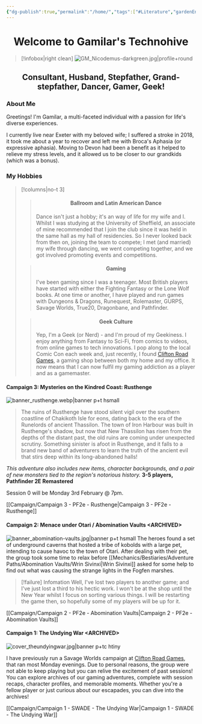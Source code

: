 ```yaml
---
{"dg-publish":true,"permalink":"/home/","tags":["#Literature","gardenEntry"],"created":"2024-05-09T17:53:10.361+01:00","updated":"2025-03-20T11:23:47.601+00:00"}
---
```


# <center>Welcome to Gamilar's Technohive</center>

> [!infobox|right clean]
> ![GM_Nicodemus-darkgreen.jpg|profile+round](/img/user/z_Assets/PCs/Avatars/GM_Nicodemus-darkgreen.jpg)

## <center>Consultant, Husband, Stepfather, Grand-stepfather, Dancer, Gamer, Geek!</center>

### About Me
Greetings! I'm Gamilar, a multi-faceted individual with a passion for life's diverse experiences.

I currently live near Exeter with my beloved wife; I suffered a stroke in 2018, it took me about a year to recover and left me with Broca's Aphasia (or expressive aphasia). Moving to Devon had been a benefit as it helped to relieve my stress levels, and it allowed us to be closer to our grandkids (which was a bonus).

### My Hobbies
> [!columns|no-t 3]
>> <h4><center>Ballroom and Latin American Dance</center></h4>
>> 
>> Dance isn't just a hobby; it's an way of life for my wife and I. Whilst I was studying at the University of Sheffield, an associate of mine recommended that I join the club since it was held in the same hall as my hall of residencies. So I never looked back from then on, joining the team to compete; I met (and married) my wife through dancing, we went competing together, and we got involved promoting events and competitions.
>
>> <h4><center>Gaming</center></h4>
>> 
>> I've been gaming since I was a teenager. Most British players have started with either the Fighting Fantasy or the Lone Wolf books. At one time or another, I have played and run games with Dungeons & Dragons, Runequest, Rolemaster, GURPS, Savage Worlds, True20, Dragonbane, and Pathfinder.
>
>> <h4><center>Geek Culture</center></h4>
>> 
>> Yep, I'm a Geek (or Nerd) - and I'm proud of my Geekiness. I enjoy anything from Fantasy to Sci-Fi, from comics to videos, from online games to tech innovations. I pop along to the local Comic Con each week and, just recently, I found [Clifton Road Games](https://www.cliftonroadgames.co.uk/), a gaming shop between both my home and my office. It now means that I can now fulfil my gaming addiction as a player and as a gamemaster.

####  Campaign 3: Mysteries on the Kindred Coast: Rusthenge
![banner_rusthenge.webp|banner p+t hsmall](/img/user/z_Assets/Banners/banner_rusthenge.webp)
> The ruins of Rusthenge have stood silent vigil over the southern coastline of Chakikoth Isle for eons, dating back to the era of the Runelords of ancient Thassilon. The town of Iron Harbour was built in Rusthenge's shadow, but now that New Thassilon has risen from the depths of the distant past, the old ruins are coming under unexpected scrutiny. Something sinister is afoot in Rusthenge, and it falls to a brand new band of adventurers to learn the truth of the ancient evil that stirs deep within its long-abandoned halls!

*This adventure also includes new items, character backgrounds, and a pair of new monsters tied to the region's notorious history.*
**3-5 players, Pathfinder 2E Remastered**

Session 0 will be Monday 3rd February @ 7pm.

<span class="center-menu">[[Campaign/Campaign 3 - PF2e - Rusthenge\|Campaign 3 - PF2e - Rusthenge]]</span>

####  Campaign 2: Menace under Otari / Abomination Vaults \<ARCHIVED\>
![banner_abomination-vaults.jpg|banner p+t hsmall](/img/user/z_Assets/Banners/banner_abomination-vaults.jpg)
The heroes found a set of underground caverns that hosted a tribe of kobolds with a large pet, intending to cause havoc to the town of Otari. After dealing with their pet, the group took some time to relax before [[Mechanics/Bestiaries/Adventure Paths/Abomination Vaults/Wrin Sivinxi\|Wrin Sivinxi]] asked for some help to find out what was causing the strange lights in the Fogfen marshes.

> [!failure] Infomation
> Well, I've lost two players to another game; and I've just lost a third to his hectic work.
> I won't be at the shop until the New Year whilst I focus on sorting various things.
> I will be restarting the game then, so hopefully some of my players will be up for it.

<span class="center-menu">[[Campaign/Campaign 2 - PF2e - Abomination Vaults\|Campaign 2 - PF2e - Abomination Vaults]]</span>

#### Campaign 1: The Undying War \<ARCHIVED\>
![cover_theundyingwar.jpg|banner p+tc htiny](/img/user/z_Assets/Covers/cover_theundyingwar.jpg)

 I have previously run a Savage Worlds campaign at [Clifton Road Games](https://www.cliftonroadgames.co.uk/), that ran most Monday evenings. Due to personal reasons, the group were not able to keep playing but you can relive the excitement of past sessions! You can explore archives of our gaming adventures, complete with session recaps, character profiles, and memorable moments. Whether you're a fellow player or just curious about our escapades, you can dive into the archives!
 
<span class="center-menu">[[Campaign/Campaign 1 - SWADE - The Undying War\|Campaign 1 - SWADE - The Undying War]]</span>
